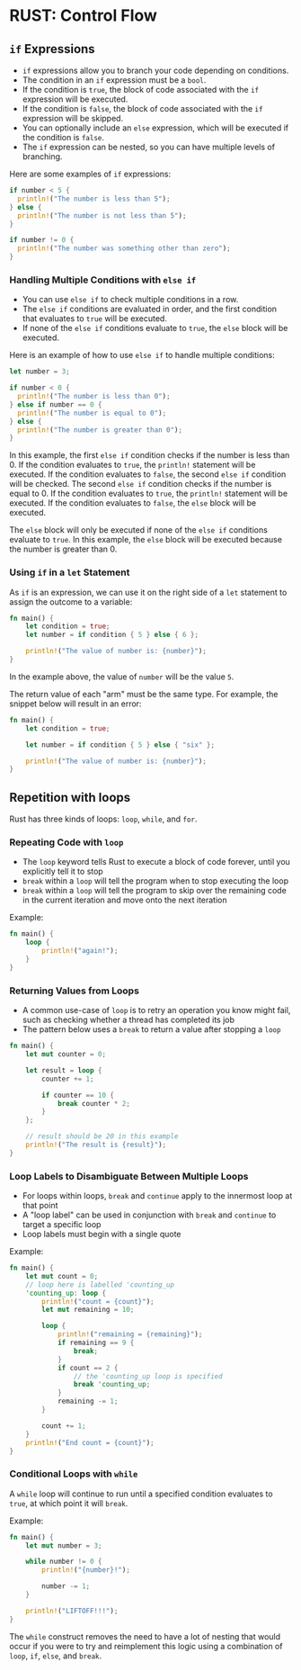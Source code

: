 # RUST: Control Flow

## `if` Expressions

* `if` expressions allow you to branch your code depending on conditions.
* The condition in an `if` expression must be a `bool`.
* If the condition is `true`, the block of code associated with the `if` expression will be executed.
* If the condition is `false`, the block of code associated with the `if` expression will be skipped.
* You can optionally include an `else` expression, which will be executed if the condition is `false`.
* The `if` expression can be nested, so you can have multiple levels of branching.

Here are some examples of `if` expressions:

```rust
if number < 5 {
  println!("The number is less than 5");
} else {
  println!("The number is not less than 5");
}

if number != 0 {
  println!("The number was something other than zero");
}
```

### Handling Multiple Conditions with `else if`

* You can use `else if` to check multiple conditions in a row.
* The `else if` conditions are evaluated in order, and the first condition that evaluates to `true` will be executed.
* If none of the `else if` conditions evaluate to `true`, the `else` block will be executed.

Here is an example of how to use `else if` to handle multiple conditions:

```rust
let number = 3;

if number < 0 {
  println!("The number is less than 0");
} else if number == 0 {
  println!("The number is equal to 0");
} else {
  println!("The number is greater than 0");
}
```

In this example, the first `else if` condition checks if the number is less than 0. If the condition evaluates to `true`, the `println!` statement will be executed. If the condition evaluates to `false`, the second `else if` condition will be checked. The second `else if` condition checks if the number is equal to 0. If the condition evaluates to `true`, the `println!` statement will be executed. If the condition evaluates to `false`, the `else` block will be executed.

The `else` block will only be executed if none of the `else if` conditions evaluate to `true`. In this example, the `else` block will be executed because the number is greater than 0.

### Using `if` in a `let` Statement

As `if` is an expression, we can use it on the right side of a `let` statement to assign the outcome to a variable:

```rust
fn main() {
    let condition = true;
    let number = if condition { 5 } else { 6 };

    println!("The value of number is: {number}");
}
```

In the example above, the value of `number` will be the value `5`.

The return value of each "arm" must be the same type. For example, the snippet below will result in an error:

```rust
fn main() {
    let condition = true;

    let number = if condition { 5 } else { "six" };

    println!("The value of number is: {number}");
}
```

## Repetition with loops

Rust has three kinds of loops: `loop`, `while`, and `for`.

### Repeating Code with `loop`

- The `loop` keyword tells Rust to execute a block of code forever, until you explicitly tell it to stop
- `break` within a `loop` will tell the program when to stop executing the loop
- `break` within a `loop` will tell the program to skip over the remaining code in the current iteration and move onto the next iteration

Example:

```rust
fn main() {
    loop {
        println!("again!");
    }
}
```

### Returning Values from Loops

- A common use-case of `loop` is to retry an operation you know might fail, such as checking whether a thread has completed its job
- The pattern below uses a `break` to return a value after stopping a `loop`

```rust
fn main() {
    let mut counter = 0;

    let result = loop {
        counter += 1;

        if counter == 10 {
            break counter * 2;
        }
    };

    // result should be 20 in this example
    println!("The result is {result}");
}
```

### Loop Labels to Disambiguate Between Multiple Loops

- For loops within loops, `break` and `continue` apply to the innermost loop at that point
- A "loop label" can be used in conjunction with `break` and `continue` to target a specific loop
- Loop labels must begin with a single quote

Example:

```rust
fn main() {
    let mut count = 0;
    // loop here is labelled 'counting_up
    'counting_up: loop {
        println!("count = {count}");
        let mut remaining = 10;

        loop {
            println!("remaining = {remaining}");
            if remaining == 9 {
                break;
            }
            if count == 2 {
                // the 'counting_up loop is specified
                break 'counting_up;
            }
            remaining -= 1;
        }

        count += 1;
    }
    println!("End count = {count}");
}
```

### Conditional Loops with `while`

A `while` loop will continue to run until a specified condition evaluates to `true`, at which point it will `break`.

Example:

```rust
fn main() {
    let mut number = 3;

    while number != 0 {
        println!("{number}!");

        number -= 1;
    }

    println!("LIFTOFF!!!");
}
```

The `while` construct removes the need to have a lot of nesting that would occur if you were to try and reimplement this logic using a combination of `loop`, `if`, `else`, and `break`.
